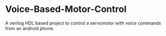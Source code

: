 # Voice-Based-Motor-Control
A verilog HDL based project to control a servomotor with voice commands from an android phone.
